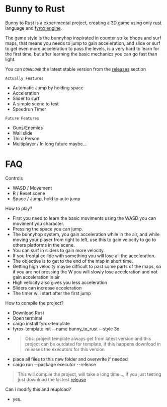 # Bunny to Rust
Bunny to Rust is a experimental project, creating a 3D game using only [rust](https://www.rust-lang.org/) language and [fyrox engine](https://fyrox.rs/).

The game style is the bunnyhop inspirated in counter strike bhops and surf maps, that means you needs to jump to gain acceleration, and slide or surf to get even more acceleration to pass the levels, is a very hard to learn for the first time, but after learning the basic mechanics you can go fast than light.

You can *``DOWNLOAD``* the latest stable version from the [releases](https://github.com/LeandroTheDev/rust_project/releases) section

``Actually Features``
- Automatic Jump by holding space
- Acceleration
- Slider to surf
- A simple scene to test
- Speedrun Timer

``Future Features``
- Guns/Enemies
- Wall slide
- Third Person
- Multiplayer / In long future maybe...

# FAQ

Controls
- WASD / Movement
- R / Reset scene
- Space / Jump, hold to auto jump

How to play?
- First you need to learn the basic moviments using the WASD you can moviment you character.
- Pressing the space you can jump.
- The bunnyhop system, you gain acceleration while in the air, and while moving your player from right to left, use this to gain velocity to go to others platforms in the scene.
- You can surf in sliders to gain more velocity.
- If you frontal collide with something you will lose all the acceleration.
- The objective is to get to the end of the map in short time.
- Getting high velocity maybe difficult to past some parts of the maps, so if you are not pressing the W you will slowly lose acceleration and not gain acceleration in air
- High velocity also gives you less acceleration
- Sliders can increase acceleration
- The timer will start after the first jump

How to compile the project?
- Download Rust
- Open terminal
- cargo install fyrox-template
- fyrox-template init --name bunny_to_rust --style 3d
- > Obs: project template always get from latest version and this project can be outdated for template, if this happens download in releases the executors for this version
- place all files to this new folder and overwrite if needed
- cargo run --package executor --release
> This will compile the project, will take a long time..., if you just testing just download the lastest [release](https://github.com/LeandroTheDev/rust_project/releases)

Can i modify this and reupload?
- yes.